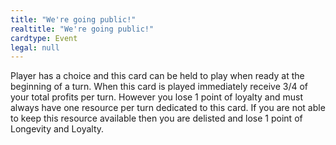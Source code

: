 ```yaml
---
title: "We're going public!"
realtitle: "We're going public!"
cardtype: Event
legal: null
---
```


Player has a choice and this card can be held to play when ready at the beginning of a turn. When this card is played immediately receive 3/4 of your total profits per turn. However you lose 1 point of loyalty and must always have one resource per turn dedicated to this card. If you are not able to keep this resource available then you are delisted and lose 1 point of Longevity and Loyalty.
